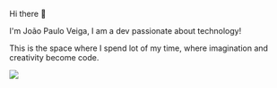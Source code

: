 Hi there 👋

I'm João Paulo Veiga, I am a dev passionate about technology!

This is the space where I spend lot of my time, where imagination and creativity become code.

<img src="https://github-readme-stats.vercel.app/api/top-langs?username=joao57"/>


